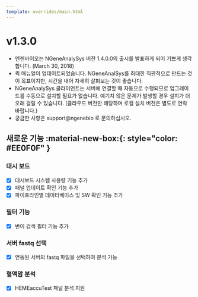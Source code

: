 ```yaml
---
template: overrides/main.html
---
```


# v1.3.0

* 엔젠바이오는 NGeneAnalySys 버전 1.4.0.0의 출시를 발표하게 되어 기쁘게 생각합니다. (March 30, 2018)
* 퀵 매뉴얼이 업데이트되었습니다. NGeneAnalSys를 최대한 직관적으로 만드는 것이 목표이지만, 시간을 내어 자세히 살펴보는 것이 좋습니다.
* NGeneAnalySys 클라이언트는 서버에 연결할 때 자동으로 수행되므로 업그레이드를 수동으로 설치할 필요가 없습니다. 예기치 않은 문제가 발생할 경우 설치가 더 오래 걸릴 수 있습니다. (클라우드 버전만 해당하며 로컬 설치 버전은 별도로 연락 바랍니다.)
* 궁금한 사항은 support@ngenebio 로 문의하십시오.

## 새로운 기능 :material-new-box:{: style="color: #EE0F0F" } 


### 대시 보드

* [x] 대시보드 시스템 사용량 기능 추가
* [x] 패널 업데이트 확인 기능 추가
* [x] 파이프라인별 데이터베이스 및 SW 확인 기능 추가

### 필터 기능
* [x] 변이 검색 필터 기능 추가

### 서버 fastq 선택
* [x] 연동된 서버의 fastq 파일을 선택하여 분석 가능

### 혈액암 분석
* [x] HEMEaccuTest 패널 분석 지원


